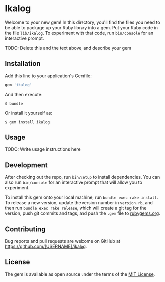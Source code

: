 # Ikalog

Welcome to your new gem! In this directory, you'll find the files you need to be able to package up your Ruby library into a gem. Put your Ruby code in the file `lib/ikalog`. To experiment with that code, run `bin/console` for an interactive prompt.

TODO: Delete this and the text above, and describe your gem

## Installation

Add this line to your application's Gemfile:

```ruby
gem 'ikalog'
```

And then execute:

    $ bundle

Or install it yourself as:

    $ gem install ikalog

## Usage

TODO: Write usage instructions here

## Development

After checking out the repo, run `bin/setup` to install dependencies. You can also run `bin/console` for an interactive prompt that will allow you to experiment.

To install this gem onto your local machine, run `bundle exec rake install`. To release a new version, update the version number in `version.rb`, and then run `bundle exec rake release`, which will create a git tag for the version, push git commits and tags, and push the `.gem` file to [rubygems.org](https://rubygems.org).

## Contributing

Bug reports and pull requests are welcome on GitHub at https://github.com/[USERNAME]/ikalog.


## License

The gem is available as open source under the terms of the [MIT License](http://opensource.org/licenses/MIT).

